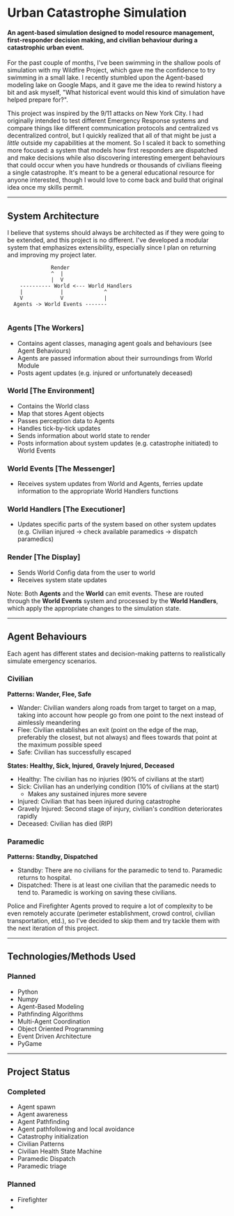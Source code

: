 # Urban Catastrophe Simulation
#### An agent-based simulation designed to model resource management, first-responder decision making, and civilian behaviour during a catastrophic urban event.

For the past couple of months, I've been swimming in the shallow pools of simulation with my Wildfire Project, which gave me the confidence to try swimming in a small lake. I recently stumbled upon the Agent-based modeling lake on Google Maps, and it gave me the idea to rewind history a bit and ask myself, "What historical event would this kind of simulation have helped prepare for?".

This project was inspired by the 9/11 attacks on New York City. I had originally intended to test different Emergency Response systems and compare things like different communication protocols and centralized vs decentralized control, but I quickly realized that all of that might be just a _little_ outside my capabilities at the moment. So I scaled it back to something more focused: a system that models how first responders are dispatched and make decisions while also discovering interesting emergent behaviours that could occur when you have hundreds or thousands of civilians fleeing a single catastrophe. It's meant to be a general educational resource for anyone interested, though I would love to come back and build that original idea once my skills permit.

---

## System Architecture
I believe that systems should always be architected as if they were going to be extended, and this project is no different. I've developed a modular system that emphasizes extensibility, especially since I plan on returning and improving my project later. 
```
              Render
              ^  |
              |  V
    ---------- World <--- World Handlers
    |            |             ^
    V            V             |
  Agents -> World Events -------
                      
```

### Agents [The Workers]
- Contains agent classes, managing agent goals and behaviours (see Agent Behaviours)
- Agents are passed information about their surroundings from World Module
- Posts agent updates (e.g. injured or unfortunately deceased)

### World [The Environment]
- Contains the World class
- Map that stores Agent objects
- Passes perception data to Agents
- Handles tick-by-tick updates
- Sends information about world state to render
- Posts information about system updates (e.g. catastrophe initiated) to World Events

### World Events [The Messenger]
- Receives system updates from World and Agents, ferries update information to the appropriate World Handlers functions

### World Handlers [The Executioner]
- Updates specific parts of the system based on other system updates (e.g. Civilian injured -> check available paramedics -> dispatch paramedics)

### Render [The Display]
- Sends World Config data from the user to world
- Receives system state updates

Note: Both **Agents** and the **World** can emit events. These are routed through the **World Events** system and processed by the **World Handlers**, which apply the appropriate changes to the simulation state.

---
## Agent Behaviours
Each agent has different states and decision-making patterns to realistically simulate emergency scenarios.

### Civilian
**Patterns: Wander, Flee, Safe**
- Wander: Civilian wanders along roads from target to target on a map, taking into account how people go from one point to the next instead of aimlessly meandering
- Flee: Civilian establishes an exit (point on the edge of the map, preferably the closest, but not always) and flees towards that point at the maximum possible speed
- Safe: Civilian has successfully escaped

**States: Healthy, Sick, Injured, Gravely Injured, Deceased**
- Healthy: The civilian has no injuries (90% of civilians at the start)
- Sick: Civilian has an underlying condition (10% of civilians at the start)
  - Makes any sustained injures more severe
- Injured: Civilian that has been injured during catastrophe
- Gravely Injured: Second stage of injury, civilian's condition deteriorates rapidly
- Deceased: Civilian has died (RIP)

### Paramedic
**Patterns: Standby, Dispatched**
- Standby: There are no civilians for the paramedic to tend to. Paramedic returns to hospital.
- Dispatched: There is at least one civilian that the paramedic needs to tend to. Paramedic is working on saving these civilians.

Police and Firefighter Agents proved to require a lot of complexity to be even remotely accurate (perimeter establishment, crowd control, civilian transportation, etd.), so I've decided to skip them and try tackle them with the next iteration of this project.

---
## Technologies/Methods Used
### Planned
- Python
- Numpy
- Agent-Based Modeling
- Pathfinding Algorithms
- Multi-Agent Coordination
- Object Oriented Programming
- Event Driven Architecture
- PyGame

---
## Project Status
### Completed
- Agent spawn
- Agent awareness
- Agent Pathfinding
- Agent pathfollowing and local avoidance
- Catastrophy initialization
- Civilian Patterns
- Civilian Health State Machine
- Paramedic Dispatch
-  Paramedic triage

### Planned
- Firefighter
- 
